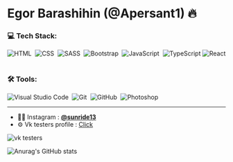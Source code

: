 <h1 align="left">Egor Barashihin (@Apersant1) 🔥</h1>


### 💻 Tech Stack:

![HTML](https://img.shields.io/badge/-HTML-333333?style=flat&logo=HTML5&logoColor=E34F26)&nbsp;
![CSS](https://img.shields.io/badge/-CSS-333333?style=flat&logo=CSS3&logoColor=1572B6)&nbsp;
![SASS](https://img.shields.io/badge/-SASS-333333?style=flat&logo=SASS)&nbsp;
![Bootstrap](https://img.shields.io/badge/-Bootstrap-333333?style=flat&logo=bootstrap&logoColor=563D7C)&nbsp;
![JavaScript](https://img.shields.io/badge/-JavaScript-333333?style=flat&logo=javascript)&nbsp;
![TypeScript](https://img.shields.io/badge/-TypeScript-333333?style=flat&logo=TypeScript&logoColor=007ACC)
![React](https://img.shields.io/badge/-React-333333?style=flat&logo=react)&nbsp;

### 🛠 Tools:

![Visual Studio Code](https://img.shields.io/badge/-Visual%20Studio%20Code-333333?style=flat&logo=visual-studio-code&logoColor=007ACC)&nbsp;
![Git](https://img.shields.io/badge/-Git-333333?style=flat&logo=git)&nbsp;
![GitHub](https://img.shields.io/badge/-GitHub-333333?style=flat&logo=github)&nbsp;
![Photoshop](https://img.shields.io/badge/-Photoshop-333333?style=flat&logo=adobe-photoshop)&nbsp;

---
- 👨‍💻  Instagram : <a href="https://www.instagram.com/sunride13/">**@sunride13**</a>
- ⚙️      Vk testers profile : <a href="https://vk.com/bugs?act=reporter&id=380076897">Click<a/>

![vk testers](https://browser.ru/v3/ok/img/check/icon-testers.svg)

![Anurag's GitHub stats](https://github-readme-stats.vercel.app/api?username=Apersant1&show_icons=true&theme=dark)


